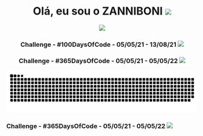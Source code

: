 <div align="center">
<h1>Olá, eu sou o <strong>ZANNIBONI</strong> <img src="https://media.giphy.com/media/hvRJCLFzcasrR4ia7z/giphy.gif" width="25px"> </h1>
<img  src="http://github-readme-streak-stats.herokuapp.com?user=zanniboni&theme=dracula&hide_border=true">
  <h3>Challenge - #100DaysOfCode - 05/05/21 - 13/08/21 <img src="https://media3.giphy.com/media/llQMjpdCwjdrVGzz1d/giphy.gif?cid=ecf05e47we1pvcnhli8m8654bio4cf0b2gf7oacvbnjht012&rid=giphy.gif&ct=s" width="25px"> </h3>
  <h3>Challenge - #365DaysOfCode - 05/05/21 - 05/05/22 <img src="https://media4.giphy.com/media/pf4xLNTrRFnYxJLYid/giphy.gif?cid=ecf05e47kv0v2xuo2qvu0duzfjsug6n7zph9f4yvhs3qv2zj&rid=giphy.gif&ct=s" width="25px"> </h3>

  
</div>

![Snake animation](https://github.com/zanniboni/zanniboni/blob/output/github-contribution-grid-snake.svg)
<br>
  <h3>Challenge - #365DaysOfCode - 05/05/21 - 05/05/22 <img src="https://media4.giphy.com/media/pf4xLNTrRFnYxJLYid/giphy.gif?cid=ecf05e47kv0v2xuo2qvu0duzfjsug6n7zph9f4yvhs3qv2zj&rid=giphy.gif&ct=s" width="25px"> </h3>

  
